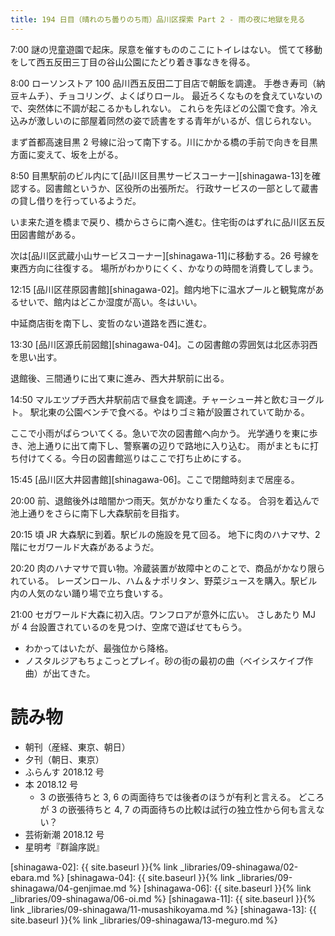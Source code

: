 ```yaml
---
title: 194 日目（晴れのち曇りのち雨）品川区探索 Part 2 - 雨の夜に地獄を見る
---
```


7:00 謎の児童遊園で起床。尿意を催すもののここにトイレはない。
慌てて移動をして西五反田三丁目の谷山公園にたどり着き事なきを得る。

8:00 ローソンストア 100 品川西五反田二丁目店で朝飯を調達。
手巻き寿司（納豆キムチ）、チョコリング、よくばりロール。
最近ろくなものを食えていないので、突然体に不調が起こるかもしれない。
これらを先ほどの公園で食す。冷え込みが激しいのに部屋着同然の姿で読書をする青年がいるが、信じられない。

まず首都高速目黒 2 号線に沿って南下する。川にかかる橋の手前で向きを目黒方面に変えて、坂を上がる。

8:50 目黒駅前のビル内にて[品川区目黒サービスコーナー][shinagawa-13]を確認する。図書館というか、区役所の出張所だ。
行政サービスの一部として蔵書の貸し借りを行っているようだ。

いま来た道を橋まで戻り、橋からさらに南へ進む。住宅街のはずれに品川区五反田図書館がある。

次は[品川区武蔵小山サービスコーナー][shinagawa-11]に移動する。26 号線を東西方向に往復する。
場所がわかりにくく、かなりの時間を消費してしまう。

12:15 [品川区荏原図書館][shinagawa-02]。館内地下に温水プールと観覧席があるせいで、館内はどこか湿度が高い。冬はいい。

中延商店街を南下し、変哲のない道路を西に進む。

13:30 [品川区源氏前図館][shinagawa-04]。この図書館の雰囲気は北区赤羽西を思い出す。

退館後、三間通りに出て東に進み、西大井駅前に出る。

14:50 マルエツプチ西大井駅前店で昼食を調達。チャーシュー丼と飲むヨーグルト。
駅北東の公園ベンチで食べる。やはりゴミ箱が設置されていて助かる。

ここで小雨がぱらついてくる。急いで次の図書館へ向かう。
光学通りを東に歩き、池上通りに出て南下し、警察署の辺りで路地に入り込む。
雨がまともに打ち付けてくる。今日の図書館巡りはここで打ち止めにする。

15:45 [品川区大井図書館][shinagawa-06]。ここで閉館時刻まで居座る。

20:00 前、退館後外は暗闇かつ雨天。気がかなり重たくなる。
合羽を着込んで池上通りをさらに南下し大森駅前を目指す。

20:15 頃 JR 大森駅に到着。駅ビルの施設を見て回る。
地下に肉のハナマサ、2 階にセガワールド大森があるようだ。

20:20 肉のハナマサで買い物。冷蔵装置が故障中とのことで、商品がかなり限られている。
レーズンロール、ハム＆ナポリタン、野菜ジュースを購入。駅ビル内の人気のない踊り場で立ち食いする。

21:00 セガワールド大森に初入店。ワンフロアが意外に広い。
さしあたり MJ が 4 台設置されているのを見つけ、空席で遊ばせてもらう。

* わかってはいたが、最強位から降格。
* ノスタルジアもちょこっとプレイ。砂の街の最初の曲（ベイシスケイプ作曲）が出てきた。

# 読み物

* 朝刊（産経、東京、朝日）
* 夕刊（朝日、東京）
* ふらんす 2018.12 号
* 本 2018.12 号
  * 3 の嵌張待ちと 3, 6 の両面待ちでは後者のほうが有利と言える。
    どころが 3 の嵌張待ちと 4, 7 の両面待ちの比較は試行の独立性から何も言えない？
* 芸術新潮 2018.12 号
* 星明考『群論序説』

[shinagawa-02]: {{ site.baseurl }}{% link _libraries/09-shinagawa/02-ebara.md %}
[shinagawa-04]: {{ site.baseurl }}{% link _libraries/09-shinagawa/04-genjimae.md %}
[shinagawa-06]: {{ site.baseurl }}{% link _libraries/09-shinagawa/06-oi.md %}
[shinagawa-11]: {{ site.baseurl }}{% link _libraries/09-shinagawa/11-musashikoyama.md %}
[shinagawa-13]: {{ site.baseurl }}{% link _libraries/09-shinagawa/13-meguro.md %}
